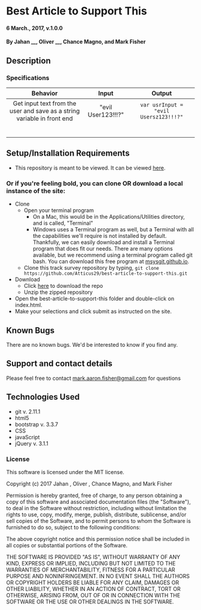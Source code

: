 
# Best Article to Support This

#### 6 March., 2017, v.1.0.0

#### By Jahan __, Oliver __, Chance Magno, and Mark Fisher

## Description


### Specifications

|Behavior|Input|Output|
|:---:|:---:|:---:|
|Get input text from the user and save as a string variable in front end|"evil User123!!!?"|`var usrInput = "evil Usersz123!!!?"`|
||||
||||
||||
||||
||||
||||

## Setup/Installation Requirements

* This repository is meant to be viewed. It can be viewed [here](https://Atticus29.github.io/best-article-to-support-this).

### Or if you're feeling bold, you can clone OR download a local instance of the site:

* Clone
  * Open your terminal program
    * On a Mac, this would be in the Applications/Utilities directory, and is called, "Terminal"
    * Windows uses a Terminal program as well, but a Terminal with all the capabilities we'll require is not installed by default. Thankfully, we can easily download and install a Terminal program that does fit our needs.
There are many options available, but we recommend using a terminal program called git bash. You can download this free program at [msysgit.github.io](https://git-for-windows.github.io/).
  * Clone this track survey repository by typing, `git clone https://github.com/Atticus29/best-article-to-support-this.git`
* Download
  * Click [here](https://github.com/Atticus29/best-article-to-support-this/archive/master.zip) to download the repo
  * Unzip the zipped repository
* Open the best-article-to-support-this folder and double-click on index.html.
* Make your selections and click submit as instructed on the site.


## Known Bugs

There are no known bugs. We'd be interested to know if you find any.

## Support and contact details

Please feel free to contact mark.aaron.fisher@gmail.com for questions

## Technologies Used

* git v. 2.11.1
* html5
* bootstrap v. 3.3.7
* CSS
* javaScript
* jQuery v. 3.1.1

### License

This software is licensed under the MIT license.

Copyright (c) 2017 Jahan , Oliver , Chance Magno, and Mark Fisher

Permission is hereby granted, free of charge, to any person obtaining a copy
of this software and associated documentation files (the "Software"), to deal
in the Software without restriction, including without limitation the rights
to use, copy, modify, merge, publish, distribute, sublicense, and/or sell
copies of the Software, and to permit persons to whom the Software is
furnished to do so, subject to the following conditions:

The above copyright notice and this permission notice shall be included in all
copies or substantial portions of the Software.

THE SOFTWARE IS PROVIDED "AS IS", WITHOUT WARRANTY OF ANY KIND, EXPRESS OR
IMPLIED, INCLUDING BUT NOT LIMITED TO THE WARRANTIES OF MERCHANTABILITY,
FITNESS FOR A PARTICULAR PURPOSE AND NONINFRINGEMENT. IN NO EVENT SHALL THE
AUTHORS OR COPYRIGHT HOLDERS BE LIABLE FOR ANY CLAIM, DAMAGES OR OTHER
LIABILITY, WHETHER IN AN ACTION OF CONTRACT, TORT OR OTHERWISE, ARISING FROM,
OUT OF OR IN CONNECTION WITH THE SOFTWARE OR THE USE OR OTHER DEALINGS IN THE
SOFTWARE.
